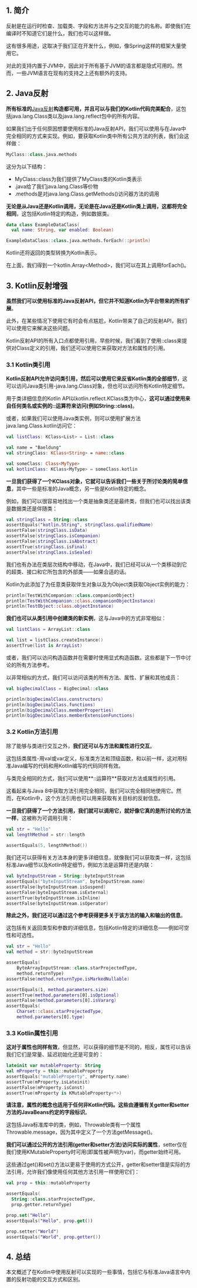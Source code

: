 ## 1. 简介

反射是在运行时检查、加载类、字段和方法并与之交互的能力的名称。即使我们在编译时不知道它们是什么，我们也可以这样做。

这有很多用途，这取决于我们正在开发什么，例如，像Spring这样的框架大量使用它。

对此的支持内置于JVM中，因此对于所有基于JVM的语言都是隐式可用的。然而，一些JVM语言在现有的支持之上还有额外的支持。

## 2. Java反射

**所有标准的**[Java反射](https://www.baeldung.com/java-reflection)**构造都可用，并且可以与我们的Kotlin代码完美配合**，这包括java.lang.Class类以及java.lang.reflect包中的所有内容。

如果我们出于任何原因想要使用标准的Java反射API，我们可以使用与在Java中完全相同的方式来实现。例如，要获取Kotlin类中所有公共方法的列表，我们会这样做：

```kotlin
MyClass::class.java.methods
```

这分为以下结构：

-   MyClass::class为我们提供了MyClass类的Kotlin类表示
-   .java给了我们java.lang.Class等价物
-   .methods是对java.lang.Class.getMethods()访问器方法的调用

**无论是从Java还是Kotlin调用，无论是在Java还是Kotlin类上调用，这都将完全相同**，这包括Kotlin特定的构造，例如数据类。

```kotlin
data class ExampleDataClass(
  val name: String, var enabled: Boolean)

ExampleDataClass::class.java.methods.forEach(::println)
```

Kotlin还将返回的类型转换为Kotlin表示。

在上面，我们得到一个kotlin.Array<Method\>，我们可以在其上调用forEach()。

## 3. Kotlin反射增强

**虽然我们可以使用标准的Java反射API，但它并不知道Kotlin为平台带来的所有扩展**。

此外，在某些情况下使用它有时会有点尴尬，Kotlin带来了自己的反射API，我们可以使用它来解决这些问题。

Kotlin反射API的所有入口点都使用引用，早些时候，我们看到了使用::class来提供对Class定义的引用，我们还可以使用它来获取对方法和属性的引用。

### 3.1 Kotlin类引用

**Kotlin反射API允许访问类引用，然后可以使用它来反省Kotlin类的全部细节**，这可以访问Java类引用-java.lang.Class对象，但也可以访问所有Kotlin特定细节。

用于类详细信息的Kotlin API以kotlin.reflect.KClass类为中心，**这可以通过使用来自任何类名或实例的::运算符来访问(例如String::class)**。

或者，如果我们可以使用Java类实例，则可以使用扩展方法java.lang.Class.kotlin访问它：

```kotlin
val listClass: KClass<List> = List::class

val name = "Baeldung"
val stringClass: KClass<String> = name::class

val someClass: Class<MyType>
val kotlinClass: KClass<MyType> = someClass.kotlin
```

**一旦我们获得了一个KClass对象，它就可以告诉我们一些关于所讨论类的简单信息**，其中一些是标准的Java概念，另一些是Kotlin特定的概念。

例如，我们可以很容易地找出一个类是抽象类还是最终类，但我们也可以找出该类是数据类还是伴随类：

```kotlin
val stringClass = String::class
assertEquals("kotlin.String", stringClass.qualifiedName)
assertFalse(stringClass.isData)
assertFalse(stringClass.isCompanion)
assertFalse(stringClass.isAbstract)
assertTrue(stringClass.isFinal)
assertFalse(stringClass.isSealed)
```

我们也有办法在类层次结构中移动，在Java中，我们已经可以从一个类移动到它的超类、接口和它所包含的外部类——如果合适的话。

Kotlin为此添加了为任意类获取伴生对象以及为Object类获取Object实例的能力：

```kotlin
println(TestWithCompanion::class.companionObject)
println(TestWithCompanion::class.companionObjectInstance)
println(TestObject::class.objectInstance)
```

**我们也可以从类引用中创建类的新实例**，这与Java中的方式非常相似：

```kotlin
val listClass = ArrayList::class

val list = listClass.createInstance()
assertTrue(list is ArrayList)
```

或者，我们可以访问构造函数并在需要时使用显式构造函数。这些都是下一节中讨论的所有方法参考。

以非常相似的方式，我们可以访问该类的所有方法、属性、扩展和其他成员：

```kotlin
val bigDecimalClass = BigDecimal::class

println(bigDecimalClass.constructors)
println(bigDecimalClass.functions)
println(bigDecimalClass.memberProperties)
println(bigDecimalClass.memberExtensionFunctions)
```

### 3.2 Kotlin方法引用

除了能够与类进行交互之外，**我们还可以与方法和属性进行交互**。

这包括类属性-用val或var定义，标准类方法和顶级函数，和以前一样，这对用标准Java编写的代码和用Kotlin编写的代码同样有效。

与类完全相同的方式，我们可以使用**::运算符**获取对方法或属性的引用。

这看起来与Java 8中获取方法引用完全相同，我们可以完全相同地使用它。然而，在Kotlin中，这个方法引用也可以用来获取有关目标的反射信息。

**一旦我们获得了一个方法引用，我们就可以调用它，就好像它真的是所讨论的方法一样**，这被称为可调用引用：

```kotlin
val str = "Hello"
val lengthMethod = str::length
        
assertEquals(5, lengthMethod())
```

我们还可以获得有关方法本身的更多详细信息，就像我们可以获取类一样，这包括标准Java细节以及Kotlin特定细节，例如方法是运算符还是内联：

```kotlin
val byteInputStream = String::byteInputStream
assertEquals("byteInputStream", byteInputStream.name)
assertFalse(byteInputStream.isSuspend)
assertFalse(byteInputStream.isExternal)
assertTrue(byteInputStream.isInline)
assertFalse(byteInputStream.isOperator)
```

**除此之外，我们还可以通过这个参考获得更多关于该方法的输入和输出的信息**。

这包括有关返回类型和参数的详细信息，包括Kotlin特定的详细信息——例如可空性和可选性。

```kotlin
val str = "Hello"
val method = str::byteInputStream

assertEquals(
    ByteArrayInputStream::class.starProjectedType,
    method.returnType)
assertFalse(method.returnType.isMarkedNullable)

assertEquals(1, method.parameters.size)
assertTrue(method.parameters[0].isOptional)
assertFalse(method.parameters[0].isVararg)
assertEquals(
    Charset::class.starProjectedType,
    method.parameters[0].type)
```

### 3.3 Kotlin属性引用

**这对于属性也同样有效**，但显然，可以获得的细节是不同的，相反，属性可以告诉我们它们是常量、延迟初始化还是可变的：

```kotlin
lateinit var mutableProperty: String
val mProperty = this::mutableProperty
assertEquals("mutableProperty", mProperty.name)
assertTrue(mProperty.isLateinit)
assertFalse(mProperty.isConst)
assertTrue(mProperty is KMutableProperty<*>)
```

**请注意，属性的概念也适用于任何非Kotlin代码。这些由遵循有关getter和setter方法的JavaBeans约定的字段标识**。

这包括Java标准库中的类，例如，Throwable类有一个属性Throwable.message，因为其中定义了一个方法getMessage()。

**我们可以通过公开的方法引用(getter和setter方法)访问实际的属性**，setter仅在我们使用KMutableProperty时可用(即属性被声明为var)，而getter始终可用。

这些通过get()和set()方法以更易于使用的方式公开，getter和setter值是实际的方法引用，允许我们像使用任何其他方法引用一样使用它们：

```kotlin
val prop = this::mutableProperty

assertEquals(
  String::class.starProjectedType, 
  prop.getter.returnType)

prop.set("Hello")
assertEquals("Hello", prop.get())

prop.setter("World")
assertEquals("World", prop.getter())
```

## 4. 总结

本文概述了在Kotlin中使用反射可以实现的一些事情，包括它与标准Java语言中内置的反射功能的交互方式和区别。